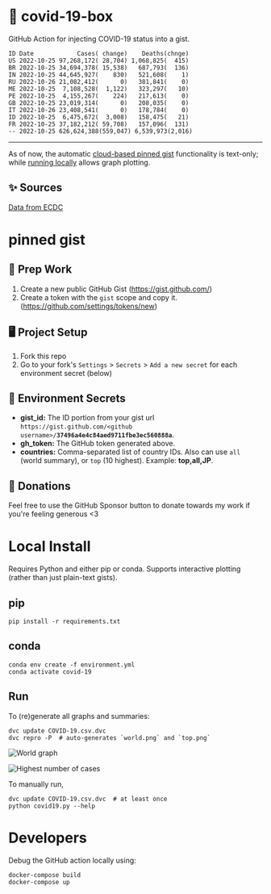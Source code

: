 # 🏥 covid-19-box

GitHub Action for injecting COVID-19 status into a gist.

```
ID Date            Cases( change)    Deaths(chnge)
US 2022-10-25 97,268,172( 28,704) 1,068,825(  415)
BR 2022-10-25 34,694,378( 15,538)   687,793(  136)
IN 2022-10-25 44,645,927(    830)   521,608(    1)
RU 2022-10-26 21,082,412(      0)   381,841(    0)
ME 2022-10-25  7,108,528(  1,122)   323,297(   10)
PE 2022-10-25  4,155,267(    224)   217,613(    0)
GB 2022-10-25 23,019,314(      0)   208,035(    0)
IT 2022-10-26 23,408,541(      0)   178,784(    0)
ID 2022-10-25  6,475,672(  3,008)   158,475(   21)
FR 2022-10-25 37,182,212( 59,708)   157,096(  131)
-- 2022-10-25 626,624,388(559,047) 6,539,973(2,016)
```

---

As of now, the automatic [cloud-based pinned gist](#pinned-gist) functionality is text-only;
while [running locally](#local-install) allows graph plotting.

## ✨ Sources

[Data from ECDC](https://www.ecdc.europa.eu/en/publications-data/download-todays-data-geographic-distribution-covid-19-cases-worldwide)

# pinned gist

## 🎒 Prep Work
1. Create a new public GitHub Gist (https://gist.github.com/)
1. Create a token with the `gist` scope and copy it. (https://github.com/settings/tokens/new)

## 🖥 Project Setup
1. Fork this repo
1. Go to your fork's `Settings` > `Secrets` > `Add a new secret` for each environment secret (below)

## 🤫 Environment Secrets
- **gist_id:** The ID portion from your gist url `https://gist.github.com/<github username>/`**`37496a4e4c84aed9711fbe3ec560888a`**.
- **gh_token:** The GitHub token generated above.
- **countries:** Comma-separated list of country IDs. Also can use `all` (world summary), or `top` (10 highest). Example: **top,all,JP**.

## 💸 Donations

Feel free to use the GitHub Sponsor button to donate towards my work if you're feeling generous <3

# Local Install

Requires Python and either pip or conda. Supports interactive plotting (rather than just plain-text gists).

## pip

```
pip install -r requirements.txt
```

## conda

```
conda env create -f environment.yml
conda activate covid-19
```

## Run

To (re)generate all graphs and summaries:

```
dvc update COVID-19.csv.dvc
dvc repro -P  # auto-generates `world.png` and `top.png`
```

![World graph](world.png)

![Highest number of cases](top.png)

To manually run,

```
dvc update COVID-19.csv.dvc  # at least once
python covid19.py --help
```

# Developers

Debug the GitHub action locally using:

```
docker-compose build
docker-compose up
```
